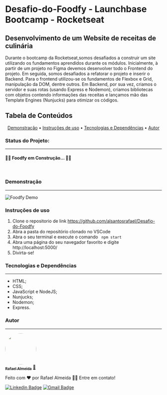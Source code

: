 # Desafio-do-Foodfy - Launchbase Bootcamp - Rocketseat
## Desenvolvimento de um Website de receitas de culinária
Durante o bootcamp da Rocketseat,somos desafiados a construir um site utilizando os fundamentos aprendidos durante os módulos. Inicialmente, à partir de um projeto no Figma devemos desenvolver todo o Frontend do projeto. Em seguida, somos desafiados a refatorar o projeto e inserir o Backend. Para o frontend utilizou-se os fundamentos de Flexbox e Grid, manipulação da DOM, dentre outros. Em Backend, por sua vez, criamos o servidor e suas rotas (usando Express e Nodemon), criamos bibliotecas com objetos contendo informações das receitas e lançamos mão das Template Engines (Nunjucks) para otimizar os códigos.

## Tabela de Conteúdos
<p align="center">
 <a href="#demo">Demonstração</a> •
 <a href="#uso">Instruções de uso</a> •
 <a href="#tecnologias">Tecnologias e Dependências</a> • 
 <a href="#autor">Autor</a>
</p>

### Status do Projeto:
---
<h4> 
	🚧🚨 Foodfy em Construção... 🚀🚧
</h4> <br>

### Demonstração
---
![Foodfy Demo](https://github.com/alsantosrafael/Desafio-do-Foodfy/blob/master/demo_foodfy.gif)

### Instruções de uso
1. Clone o repositorio de link https://github.com/alsantosrafael/Desafio-do-Foodfy
2. Abra a pasta do repositório clonado no VSCode
3. Abra o seu terminal e execute o comando ``` npm start```
4. Abra uma página do seu navegador favorito e digite http://localhost:5000/
5. Divirta-se!

### Tecnologias e Dependências
---
<ul>
  <li>HTML;</li>
  <li>CSS;</li>
  <li>JavaScript e NodeJS;</li>
  <li>Nunjucks;</li>
  <li>Nodemon;</li>
  <li>Express.</li>
</ul>


### Autor
---

<a href="https://github.com/alsantosrafael/">
 <img style="border-radius: 50%;" src="https://avatars1.githubusercontent.com/u/60659321?s=460&u=f7b85d61e01a491287fce14c7e9bc0ee74475cc8&v=4" width="100px;" alt=""/>
 <br />
 <sub><b>Rafael Almeida</b></sub></a> <a href="https://github.com/alsantosrafael" title="Github">🚀</a>


Feito com ❤️ por Rafael Almeida 👋🏽 Entre em contato!

 [![Linkedin Badge](https://img.shields.io/badge/-Rafael-blue?style=flat-square&logo=Linkedin&logoColor=white&link=https://www.linkedin.com/in/rafaalms/)](https://www.linkedin.com/in/rafaalms/) 
[![Gmail Badge](https://img.shields.io/badge/-rafael.profeng@gmail.com-c14438?style=flat-square&logo=Gmail&logoColor=white&link=mailto:rafael.profeng@gmail.com)](mailto:rafael.profeng@gmail.com)
